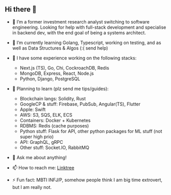 ## Hi there 👋

<!-- **c-zhenhao/c-zhenhao** is a ✨ _special_ ✨ repository because its `README.md` (this file) appears on your GitHub profile. -->

<!-- Here are some ideas to get you started: -->

- 🤔 I’m a former investment research analyst switching to software engineering. Looking for help with full-stack development and specialise in backend dev, with the end goal of being a systems architect.

- 🌱 I’m currently learning Golang, Typescript, working on testing, and as well as Data Structures & Algos (:( send help)

- 🥞 I have some experience working on the following stacks:
    - Next.js (TS), Go, Chi, CockroachDB, Redis
    - MongoDB, Express, React, Node.js
    - Python, Django, PostgreSQL

- 📝 Planning to learn (plz send me tips/guides):
    - Blockchain langs: Solidity, Rust
    - GoogleCP & stuff: Firebase, PubSub, Angular(TS), Flutter
    - Apple: Swift
    - AWS: S3, SQS, ELK, ECS
    - Containers: Docker + Kubernetes
    - RDBMS: Redis (cache purposes)
    - Python stuff: Flask for API, other python packages for ML stuff (not super high prio)
    - API: GraphQL, gRPC
    - Other stuff: Socket.IO, RabbitMQ

- 💬 Ask me about anything!

- 📫 How to reach me: [Linktree](https://linktr.ee/zhenhaoc)

- ⚡ Fun fact: MBTI INFJ/P, somehow people think I am big time extrovert, but I am really not.
